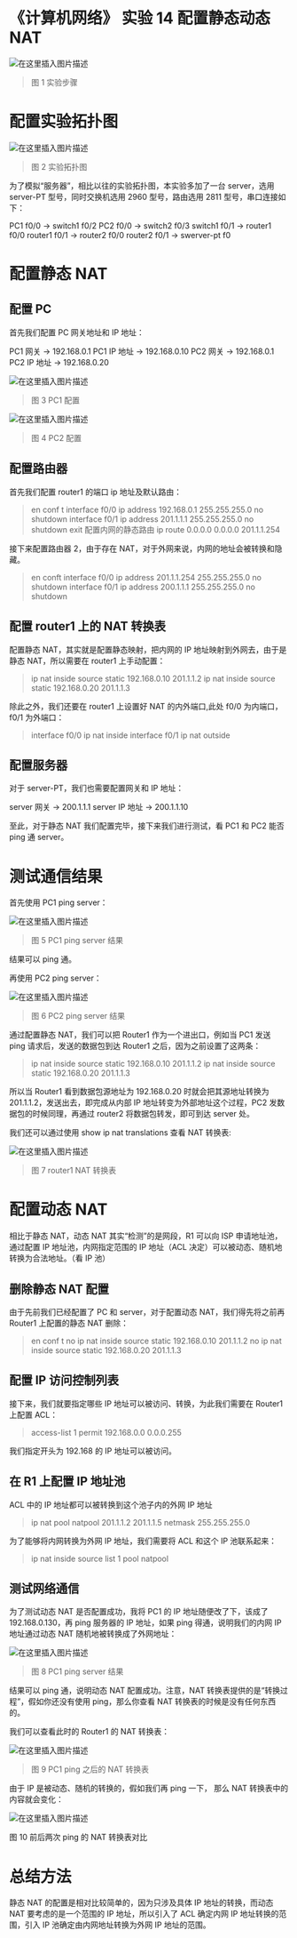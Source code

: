 # 《计算机网络》 实验 14 配置静态动态 NAT

![在这里插入图片描述](https://img-blog.csdnimg.cn/21b59dd1990a4e60b98abe75fb37c359.png?x-oss-process=image/watermark,type_d3F5LXplbmhlaQ,shadow_50,text_Q1NETiBA5aSp5LiLNTkxMg==,size_20,color_FFFFFF,t_70,g_se,x_16)

> 图 1 实验步骤

# 配置实验拓扑图

![在这里插入图片描述](https://img-blog.csdnimg.cn/e70a5822f2da4735a46e4280b9419574.png?x-oss-process=image/watermark,type_d3F5LXplbmhlaQ,shadow_50,text_Q1NETiBA5aSp5LiLNTkxMg==,size_20,color_FFFFFF,t_70,g_se,x_16)

> 图 2 实验拓扑图

为了模拟“服务器”，相比以往的实验拓扑图，本实验多加了一台 server，选用 server-PT 型号，同时交换机选用 2960 型号，路由选用 2811 型号，串口连接如下：

PC1 f0/0 -> switch1 f0/2
PC2 f0/0 -> switch2 f0/3
switch1 f0/1 -> router1 f0/0
router1 f0/1 -> router2 f0/0
router2 f0/1 -> swerver-pt f0

# 配置静态 NAT

## 配置 PC

首先我们配置 PC 网关地址和 IP 地址：

PC1 网关 -> 192.168.0.1
PC1 IP 地址 -> 192.168.0.10
PC2 网关 -> 192.168.0.1
PC2 IP 地址 -> 192.168.0.20

![在这里插入图片描述](https://img-blog.csdnimg.cn/049958d2260b47c6b8e5c075ef4e1ef9.png?x-oss-process=image/watermark,type_d3F5LXplbmhlaQ,shadow_50,text_Q1NETiBA5aSp5LiLNTkxMg==,size_20,color_FFFFFF,t_70,g_se,x_16)

> 图 3 PC1 配置

![在这里插入图片描述](https://img-blog.csdnimg.cn/b6370fbfb3b049fe995cbc2fcf9d1776.png?x-oss-process=image/watermark,type_d3F5LXplbmhlaQ,shadow_50,text_Q1NETiBA5aSp5LiLNTkxMg==,size_20,color_FFFFFF,t_70,g_se,x_16)

> 图 4 PC2 配置

## 配置路由器

首先我们配置 router1 的端口 ip 地址及默认路由：

> en
> conf t
> interface f0/0
> ip address 192.168.0.1 255.255.255.0
> no shutdown
> interface f0/1
> ip address 201.1.1.1 255.255.255.0
> no shutdown
> exit
> 配置内网的静态路由
> ip route 0.0.0.0 0.0.0.0 201.1.1.254

接下来配置路由器 2，由于存在 NAT，对于外网来说，内网的地址会被转换和隐藏。

> en
> conft
> interface f0/0
> ip address 201.1.1.254 255.255.255.0
> no shutdown
> interface f0/1
> ip address 200.1.1.1 255.255.255.0
> no shutdown

## 配置 router1 上的 NAT 转换表

配置静态 NAT，其实就是配置静态映射，把内网的 IP 地址映射到外网去，由于是静态 NAT，所以需要在 router1 上手动配置：

> ip nat inside source static 192.168.0.10 201.1.1.2
> ip nat inside source static 192.168.0.20 201.1.1.3

除此之外，我们还要在 router1 上设置好 NAT 的内外端口,此处 f0/0 为内端口，f0/1 为外端口：

> interface f0/0
> ip nat inside
> interface f0/1
> ip nat outside

## 配置服务器

对于 server-PT，我们也需要配置网关和 IP 地址：

server 网关 -> 200.1.1.1
server IP 地址 -> 200.1.1.10

至此，对于静态 NAT 我们配置完毕，接下来我们进行测试，看 PC1 和 PC2 能否 ping 通 server。

# 测试通信结果

首先使用 PC1 ping server：

![在这里插入图片描述](https://img-blog.csdnimg.cn/e37fb8fb01284b49bb3540b65d77b802.png?x-oss-process=image/watermark,type_d3F5LXplbmhlaQ,shadow_50,text_Q1NETiBA5aSp5LiLNTkxMg==,size_20,color_FFFFFF,t_70,g_se,x_16)

> 图 5 PC1 ping server 结果

结果可以 ping 通。

再使用 PC2 ping server：

![在这里插入图片描述](https://img-blog.csdnimg.cn/a1023d8df40149efa244b45979f8c16d.png?x-oss-process=image/watermark,type_d3F5LXplbmhlaQ,shadow_50,text_Q1NETiBA5aSp5LiLNTkxMg==,size_20,color_FFFFFF,t_70,g_se,x_16)

> 图 6 PC2 ping server 结果

通过配置静态 NAT，我们可以把 Router1 作为一个进出口，例如当 PC1 发送 ping 请求后，发送的数据包到达 Router1 之后，因为之前设置了这两条：

> ip nat inside source static 192.168.0.10 201.1.1.2
> ip nat inside source static 192.168.0.20 201.1.1.3

所以当 Router1 看到数据包源地址为 192.168.0.20 时就会把其源地址转换为 201.1.1.2，发送出去，即完成从内部 IP 地址转变为外部地址这个过程，PC2 发数据包的时候同理，再通过 router2 将数据包转发，即可到达 server 处。

我们还可以通过使用 show ip nat translations 查看 NAT 转换表:

![在这里插入图片描述](https://img-blog.csdnimg.cn/6f784c6d2c00495e97cce0a3467f0386.png?x-oss-process=image/watermark,type_d3F5LXplbmhlaQ,shadow_50,text_Q1NETiBA5aSp5LiLNTkxMg==,size_20,color_FFFFFF,t_70,g_se,x_16)

> 图 7 router1 NAT 转换表

# 配置动态 NAT

相比于静态 NAT，动态 NAT 其实“检测”的是网段，R1 可以向 ISP 申请地址池，通过配置 IP 地址池，内网指定范围的 IP 地址（ACL 决定）可以被动态、随机地转换为合法地址。（看 IP 池）

## 删除静态 NAT 配置

由于先前我们已经配置了 PC 和 server，对于配置动态 NAT，我们得先将之前再 Router1 上配置的静态 NAT 删除：

> en
> conf t
> no ip nat inside source static 192.168.0.10 201.1.1.2
> no ip nat inside source static 192.168.0.20 201.1.1.3

## 配置 IP 访问控制列表

接下来，我们就要指定哪些 IP 地址可以被访问、转换，为此我们需要在 Router1 上配置 ACL：

> access-list 1 permit 192.168.0.0 0.0.0.255

我们指定开头为 192.168 的 IP 地址可以被访问。

## 在 R1 上配置 IP 地址池

ACL 中的 IP 地址都可以被转换到这个池子内的外网 IP 地址

> ip nat pool natpool 201.1.1.2 201.1.1.5 netmask 255.255.255.0

为了能够将内网转换为外网 IP 地址，我们需要将 ACL 和这个 IP 池联系起来：

> ip nat inside source list 1 pool natpool

## 测试网络通信

为了测试动态 NAT 是否配置成功，我将 PC1 的 IP 地址随便改了下，该成了 192.168.0.130，再 ping 服务器的 IP 地址，如果 ping 得通，说明我们的内网 IP 地址通过动态 NAT 随机地被转换成了外网地址：

![在这里插入图片描述](https://img-blog.csdnimg.cn/362a5dafcfdc4a2cabee4c7a6ecc2e1a.png?x-oss-process=image/watermark,type_d3F5LXplbmhlaQ,shadow_50,text_Q1NETiBA5aSp5LiLNTkxMg==,size_20,color_FFFFFF,t_70,g_se,x_16)

> 图 8 PC1 ping server 结果

结果可以 ping 通，说明动态 NAT 配置成功。注意，NAT 转换表提供的是“转换过程”，假如你还没有使用 ping，那么你查看 NAT 转换表的时候是没有任何东西的。

我们可以查看此时的 Router1 的 NAT 转换表：

![在这里插入图片描述](https://img-blog.csdnimg.cn/349d0cec465d46e79517d60b9ba3292b.png?x-oss-process=image/watermark,type_d3F5LXplbmhlaQ,shadow_50,text_Q1NETiBA5aSp5LiLNTkxMg==,size_20,color_FFFFFF,t_70,g_se,x_16)

> 图 9 PC1 ping 之后的 NAT 转换表

由于 IP 是被动态、随机的转换的，假如我们再 ping 一下， 那么 NAT 转换表中的内容就会变化：

![在这里插入图片描述](https://img-blog.csdnimg.cn/8f06e1dc55954c98a2ee4dfc86b18125.png?x-oss-process=image/watermark,type_d3F5LXplbmhlaQ,shadow_50,text_Q1NETiBA5aSp5LiLNTkxMg==,size_20,color_FFFFFF,t_70,g_se,x_16)

图 10 前后两次 ping 的 NAT 转换表对比

# 总结方法

静态 NAT 的配置是相对比较简单的，因为只涉及具体 IP 地址的转换，而动态 NAT 要考虑的是一个范围的 IP 地址，所以引入了 ACL 确定内网 IP 地址转换的范围，引入 IP 池确定由内网地址转换为外网 IP 地址的范围。
